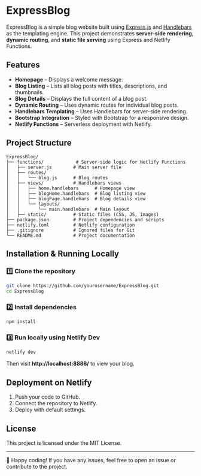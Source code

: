 # ExpressBlog

ExpressBlog is a simple blog website built using [Express.js](https://expressjs.com/) and [Handlebars](https://handlebarsjs.com/) as the templating engine. This project demonstrates **server-side rendering**, **dynamic routing**, and **static file serving** using Express and Netlify Functions.

## Features

- **Homepage** – Displays a welcome message.
- **Blog Listing** – Lists all blog posts with titles, descriptions, and thumbnails.
- **Blog Details** – Displays the full content of a blog post.
- **Dynamic Routing** – Uses dynamic routes for individual blog posts.
- **Handlebars Templating** – Uses Handlebars for server-side rendering.
- **Bootstrap Integration** – Styled with Bootstrap for a responsive design.
- **Netlify Functions** – Serverless deployment with Netlify.

## Project Structure

```
ExpressBlog/
├── functions/            # Server-side logic for Netlify Functions
│   ├── server.js        # Main server file
│   ├── routes/          
│   │   └── blog.js      # Blog routes
│   ├── views/           # Handlebars views
│   │   ├── home.handlebars      # Homepage view
│   │   ├── blogHome.handlebars  # Blog listing view
│   │   ├── blogPage.handlebars  # Blog details view
│   │   └── layouts/
│   │       └── main.handlebars  # Main layout
│   ├── static/          # Static files (CSS, JS, images)
├── package.json         # Project dependencies and scripts
├── netlify.toml         # Netlify configuration
├── .gitignore           # Ignored files for Git
└── README.md            # Project documentation
```

## Installation & Running Locally

### 1️⃣ Clone the repository
```bash
git clone https://github.com/yourusername/ExpressBlog.git
cd ExpressBlog
```

### 2️⃣ Install dependencies
```bash
npm install
```

### 3️⃣ Run locally using Netlify Dev
```bash
netlify dev
```
Then visit **http://localhost:8888/** to view your blog.

## Deployment on Netlify

1. Push your code to GitHub.
2. Connect the repository to Netlify.
3. Deploy with default settings.

## License

This project is licensed under the MIT License.

---

🚀 Happy coding! If you have any issues, feel free to open an issue or contribute to the project.